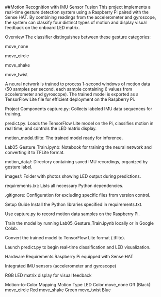 ##Motion Recognition with IMU Sensor Fusion
This project implements a real-time gesture detection system using a Raspberry Pi paired with the Sense HAT. By combining readings from the accelerometer and gyroscope, the system can classify four distinct types of motion and display visual feedback on the onboard LED matrix.

Overview
The classifier distinguishes between these gesture categories:

move_none

move_circle

move_shake

move_twist

A neural network is trained to process 1-second windows of motion data (50 samples per second, each sample containing 6 values from accelerometer and gyroscope). The trained model is exported as a TensorFlow Lite file for efficient deployment on the Raspberry Pi.

Project Components
capture.py: Collects labeled IMU data sequences for training.

predict.py: Loads the TensorFlow Lite model on the Pi, classifies motion in real time, and controls the LED matrix display.

motion_model.tflite: The trained model ready for inference.

Lab05_Gesture_Train.ipynb: Notebook for training the neural network and converting it to TFLite format.

motion_data/: Directory containing saved IMU recordings, organized by gesture label.

images/: Folder with photos showing LED output during predictions.

requirements.txt: Lists all necessary Python dependencies.

.gitignore: Configuration for excluding specific files from version control.

Setup Guide
Install the Python libraries specified in requirements.txt.

Use capture.py to record motion data samples on the Raspberry Pi.

Train the model by running Lab05_Gesture_Train.ipynb locally or in Google Colab.

Convert the trained model to TensorFlow Lite format (.tflite).

Launch predict.py to begin real-time classification and LED visualization.

Hardware Requirements
Raspberry Pi equipped with Sense HAT

Integrated IMU sensors (accelerometer and gyroscope)

RGB LED matrix display for visual feedback

Motion-to-Color Mapping
Motion Type	LED Color
move_none	Off (Black)
move_circle	Red
move_shake	Green
move_twist	Blue

